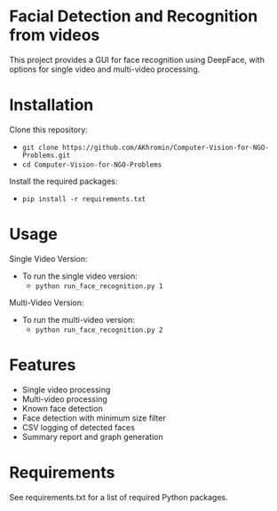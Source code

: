 # Facial Detection and Recognition from videos

This project provides a GUI for face recognition using DeepFace, with options for single video and multi-video processing.


# Installation

Clone this repository:
- `git clone https://github.com/AKhromin/Computer-Vision-for-NGO-Problems.git`
- `cd Computer-Vision-for-NGO-Problems`

Install the required packages:
- `pip install -r requirements.txt`


# Usage

Single Video Version: 
- To run the single video version:
  - `python run_face_recognition.py 1`

Multi-Video Version:
- To run the multi-video version:
  - `python run_face_recognition.py 2`


# Features

- Single video processing
- Multi-video processing
- Known face detection
- Face detection with minimum size filter
- CSV logging of detected faces
- Summary report and graph generation


# Requirements

See requirements.txt for a list of required Python packages.
